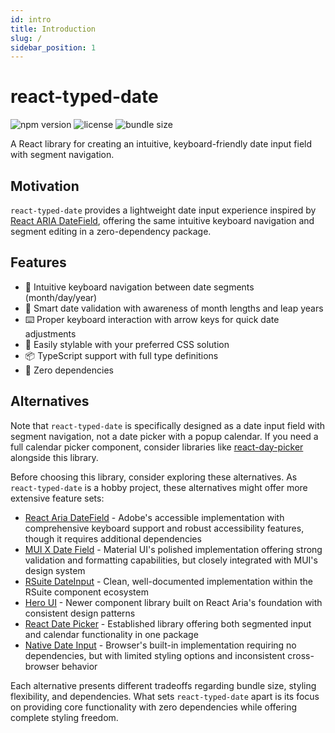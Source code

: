 ```yaml
---
id: intro
title: Introduction
slug: /
sidebar_position: 1
---
```


# react-typed-date

![npm version](https://img.shields.io/npm/v/react-typed-date)
![license](https://img.shields.io/badge/license-MIT-green)
![bundle size](https://img.shields.io/bundlephobia/minzip/react-typed-date)

A React library for creating an intuitive, keyboard-friendly date input field with segment navigation.

## Motivation

`react-typed-date` provides a lightweight date input experience inspired by [React ARIA DateField](https://react-spectrum.adobe.com/react-aria/DateField.html), offering the same intuitive keyboard navigation and segment editing in a zero-dependency package.

## Features

- 🎯 Intuitive keyboard navigation between date segments (month/day/year)
- 🚦 Smart date validation with awareness of month lengths and leap years
- ⌨️ Proper keyboard interaction with arrow keys for quick date adjustments
- 🎨 Easily stylable with your preferred CSS solution
- 📦 TypeScript support with full type definitions
- 🧩 Zero dependencies

## Alternatives

Note that `react-typed-date` is specifically designed as a date input field with segment navigation, not a date picker with a popup calendar. If you need a full calendar picker component, consider libraries like [react-day-picker](https://react-day-picker.js.org/) alongside this library.

Before choosing this library, consider exploring these alternatives. As `react-typed-date` is a hobby project, these alternatives might offer more extensive feature sets:

- [React Aria DateField](https://react-spectrum.adobe.com/react-aria/DateField.html) - Adobe's accessible implementation with comprehensive keyboard support and robust accessibility features, though it requires additional dependencies
- [MUI X Date Field](https://mui.com/x/react-date-pickers/date-field) - Material UI's polished implementation offering strong validation and formatting capabilities, but closely integrated with MUI's design system
- [RSuite DateInput](https://rsuitejs.com/components/date-input/) - Clean, well-documented implementation within the RSuite component ecosystem
- [Hero UI](https://www.heroui.com/docs/components/date-input) - Newer component library built on React Aria's foundation with consistent design patterns
- [React Date Picker](https://projects.wojtekmaj.pl/react-date-picker/) - Established library offering both segmented input and calendar functionality in one package
- [Native Date Input](https://developer.mozilla.org/en-US/docs/Web/HTML/Element/input/date) - Browser's built-in implementation requiring no dependencies, but with limited styling options and inconsistent cross-browser behavior

Each alternative presents different tradeoffs regarding bundle size, styling flexibility, and dependencies. What sets `react-typed-date` apart is its focus on providing core functionality with zero dependencies while offering complete styling freedom.
